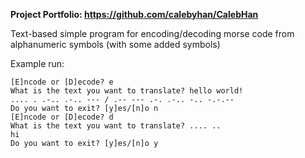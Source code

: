 **Project Portfolio: https://github.com/calebyhan/CalebHan** 

Text-based simple program for encoding/decoding morse code from alphanumeric symbols (with some added symbols)

Example run:

```
[E]ncode or [D]ecode? e
What is the text you want to translate? hello world!
.... . .-.. .-.. --- / .-- --- .-. .-.. -.. -.-.-- 
Do you want to exit? [y]es/[n]o n
[E]ncode or [D]ecode? d
What is the text you want to translate? .... ..
hi
Do you want to exit? [y]es/[n]o y
```
